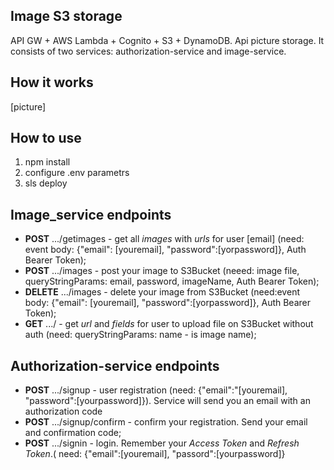 ## Image S3 storage

API GW + AWS Lambda + Cognito + S3 + DynamoDB. Api picture storage. It consists of two services: authorization-service and image-service. 

## How it works

[picture]

## How to use

1) npm install
2) configure .env parametrs
3) sls deploy

## Image_service endpoints
- **POST** .../getimages - get all *images* with *urls* for user [email] (need: event body: {"email": [youremail], "password":[yorpassword]}, Auth Bearer Token);
- **POST** .../images - post your image to S3Bucket (neeed: image file, queryStringParams: email, password, imageName, Auth Bearer Token);
- **DELETE** .../images - delete your image from S3Bucket (need:event body: {"email": [youremail], "password":[yorpassword]}, Auth Bearer Token); 
- **GET** .../ - get *url* and *fields* for user to upload file on S3Bucket without auth (need: queryStringParams: name - is image name);

## Authorization-service endpoints
- **POST** .../signup - user registration (need: {"email":"[youremail], "password":[yourpassword]}). Service will send you an email with an authorization code
- **POST** .../signup/confirm - confirm your registration. Send your email and confirmation code;
- **POST** .../signin - login. Remember your *Access Token* and *Refresh Token*.( need: {"email":[youremail], "passord":[yourpassword]}
